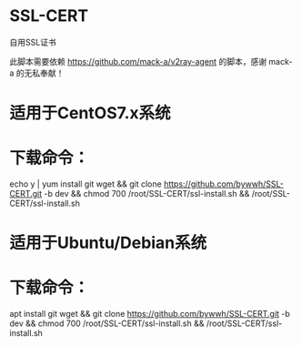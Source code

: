 # SSL-CERT
自用SSL证书

此脚本需要依赖 https://github.com/mack-a/v2ray-agent 的脚本，感谢 mack-a 的无私奉献！

# 适用于CentOS7.x系统
# 下载命令： 
echo y | yum install git wget && git clone https://github.com/bywwh/SSL-CERT.git -b dev && chmod 700 /root/SSL-CERT/ssl-install.sh && /root/SSL-CERT/ssl-install.sh

# 适用于Ubuntu/Debian系统
# 下载命令： 
apt install git wget && git clone https://github.com/bywwh/SSL-CERT.git -b dev && chmod 700 /root/SSL-CERT/ssl-install.sh && /root/SSL-CERT/ssl-install.sh
